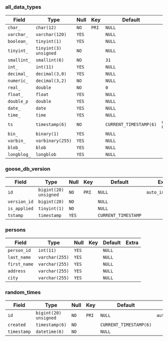 ### all_data_types
| Field       | Type                  | Null   | Key   | Default                | Extra                            |
|-------------|-----------------------|--------|-------|------------------------|----------------------------------|
| `char_`     | `char(12)`            | `NO`   | `PRI` | `NULL`                 |                                  |
| `varchar_`  | `varchar(120)`        | `YES`  |       | `NULL`                 |                                  |
| `boolean_`  | `tinyint(1)`          | `YES`  |       | `NULL`                 |                                  |
| `tinyint_`  | `tinyint(3) unsigned` | `NO`   |       | `NULL`                 |                                  |
| `smallint_` | `smallint(6)`         | `NO`   |       | `31`                   |                                  |
| `int_`      | `int(11)`             | `YES`  |       | `NULL`                 |                                  |
| `decimal_`  | `decimal(3,0)`        | `YES`  |       | `NULL`                 |                                  |
| `numeric_`  | `decimal(3,2)`        | `NO`   |       | `NULL`                 |                                  |
| `real_`     | `double`              | `NO`   |       | `0`                    |                                  |
| `float_`    | `float`               | `YES`  |       | `NULL`                 |                                  |
| `double_p`  | `double`              | `YES`  |       | `NULL`                 |                                  |
| `date_`     | `date`                | `YES`  |       | `NULL`                 |                                  |
| `time_`     | `time`                | `YES`  |       | `NULL`                 |                                  |
| `ts`        | `timestamp(6)`        | `NO`   |       | `CURRENT_TIMESTAMP(6)` | `on update CURRENT_TIMESTAMP(6)` |
| `bin_`      | `binary(1)`           | `YES`  |       | `NULL`                 |                                  |
| `varbin_`   | `varbinary(255)`      | `YES`  |       | `NULL`                 |                                  |
| `blob_`     | `blob`                | `YES`  |       | `NULL`                 |                                  |
| `longblog_` | `longblob`            | `YES`  |       | `NULL`                 |                                  |

### goose_db_version
| Field        | Type                  | Null   | Key   | Default             | Extra            |
|--------------|-----------------------|--------|-------|---------------------|------------------|
| `id`         | `bigint(20) unsigned` | `NO`   | `PRI` | `NULL`              | `auto_increment` |
| `version_id` | `bigint(20)`          | `NO`   |       | `NULL`              |                  |
| `is_applied` | `tinyint(1)`          | `NO`   |       | `NULL`              |                  |
| `tstamp`     | `timestamp`           | `YES`  |       | `CURRENT_TIMESTAMP` |                  |

### persons
| Field        | Type           | Null   | Key   | Default   | Extra   |
|--------------|----------------|--------|-------|-----------|---------|
| `person_id`  | `int(11)`      | `YES`  |       | `NULL`    |         |
| `last_name`  | `varchar(255)` | `YES`  |       | `NULL`    |         |
| `first_name` | `varchar(255)` | `YES`  |       | `NULL`    |         |
| `address`    | `varchar(255)` | `YES`  |       | `NULL`    |         |
| `city`       | `varchar(255)` | `YES`  |       | `NULL`    |         |

### random_times
| Field       | Type                  | Null   | Key   | Default                | Extra            |
|-------------|-----------------------|--------|-------|------------------------|------------------|
| `id`        | `bigint(20) unsigned` | `NO`   | `PRI` | `NULL`                 | `auto_increment` |
| `created`   | `timestamp(6)`        | `NO`   |       | `CURRENT_TIMESTAMP(6)` |                  |
| `timestamp` | `datetime(6)`         | `NO`   |       | `NULL`                 |                  |
